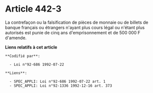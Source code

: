 # Article 442-3

La contrefaçon ou la falsification de pièces de monnaie ou de billets de banque français ou étrangers n'ayant plus cours
légal ou n'étant plus autorisés est punie de cinq ans d'emprisonnement et de 500 000 F d'amende.

**Liens relatifs à cet article**

	**Codifié par**:

	  - Loi n°92-686 1992-07-22

	**Liens**:

	  - SPEC_APPLI: Loi n°92-686 1992-07-22 art. 1
	  - SPEC_APPLI: Loi n°92-1336 1992-12-16 art. 373
